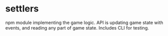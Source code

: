 # settlers

npm module implementing the game logic. API is updating game state with events, and reading any part of game state. Includes CLI for testing. 
